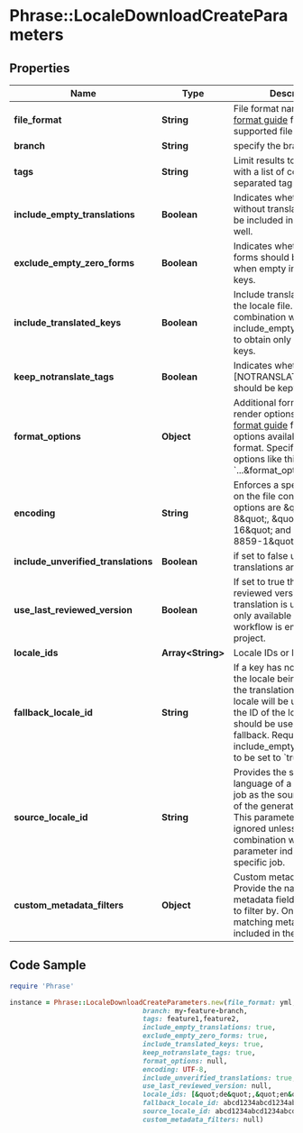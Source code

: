 # Phrase::LocaleDownloadCreateParameters

## Properties

Name | Type | Description | Notes
------------ | ------------- | ------------- | -------------
**file_format** | **String** | File format name. See the [format guide](https://support.phrase.com/hc/en-us/sections/6111343326364) for all supported file formats. | 
**branch** | **String** | specify the branch to use | [optional] 
**tags** | **String** | Limit results to keys tagged with a list of comma separated tag names. | [optional] 
**include_empty_translations** | **Boolean** | Indicates whether keys without translations should be included in the output as well. | [optional] 
**exclude_empty_zero_forms** | **Boolean** | Indicates whether zero forms should be included when empty in pluralized keys. | [optional] 
**include_translated_keys** | **Boolean** | Include translated keys in the locale file. Use in combination with include_empty_translations to obtain only untranslated keys. | [optional] 
**keep_notranslate_tags** | **Boolean** | Indicates whether [NOTRANSLATE] tags should be kept. | [optional] 
**format_options** | **Object** | Additional formatting and render options. See the [format guide](https://support.phrase.com/hc/en-us/sections/6111343326364) for a list of options available for each format. Specify format options like this: &#x60;...&amp;format_options[foo]&#x3D;bar&#x60; | [optional] 
**encoding** | **String** | Enforces a specific encoding on the file contents. Valid options are \&quot;UTF-8\&quot;, \&quot;UTF-16\&quot; and \&quot;ISO-8859-1\&quot;. | [optional] 
**include_unverified_translations** | **Boolean** | if set to false unverified translations are excluded | [optional] 
**use_last_reviewed_version** | **Boolean** | If set to true the last reviewed version of a translation is used. This is only available if the review workflow is enabled for the project. | [optional] 
**locale_ids** | **Array&lt;String&gt;** | Locale IDs or locale names | [optional] 
**fallback_locale_id** | **String** | If a key has no translation in the locale being downloaded the translation in the fallback locale will be used. Provide the ID of the locale that should be used as the fallback. Requires include_empty_translations to be set to &#x60;true&#x60;. | [optional] 
**source_locale_id** | **String** | Provides the source language of a corresponding job as the source language of the generated locale file. This parameter will be ignored unless used in combination with a &#x60;tag&#x60; parameter indicating a specific job. | [optional] 
**custom_metadata_filters** | **Object** | Custom metadata filters. Provide the name of the metadata field and the value to filter by. Only keys with matching metadata will be included in the download.  | [optional] 

## Code Sample

```ruby
require 'Phrase'

instance = Phrase::LocaleDownloadCreateParameters.new(file_format: yml,
                                 branch: my-feature-branch,
                                 tags: feature1,feature2,
                                 include_empty_translations: true,
                                 exclude_empty_zero_forms: true,
                                 include_translated_keys: true,
                                 keep_notranslate_tags: true,
                                 format_options: null,
                                 encoding: UTF-8,
                                 include_unverified_translations: true,
                                 use_last_reviewed_version: null,
                                 locale_ids: [&quot;de&quot;,&quot;en&quot;],
                                 fallback_locale_id: abcd1234abcd1234abcd1234abcd1234,
                                 source_locale_id: abcd1234abcd1234abcd1234abcd1234,
                                 custom_metadata_filters: null)
```


